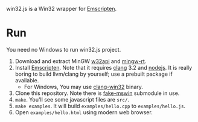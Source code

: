 win32.js is a Win32 wrapper for [Emscripten][].

# Run

You need no Windows to run win32.js project.

1.  Download and extract MinGW [w32api][] and [mingw-rt][].
2.  Install [Emscripten][]. Note that it requires [clang][] 3.2 and [nodejs][].
    It is really boring to build llvm/clang by yourself;
    use a prebuilt package if available.
    -   For Windows, You may use [clang-win32][] binary.
3.  Clone this repository. Note there is [fake-mswin][] submodule in use.
4.  `make`. You'll see some javascript files are `src/`.
5.  `make examples`. It will build `examples/hello.cpp` to
    `examples/hello.js`.
6.  Open `examples/hello.html` using modern web browser.

[w32api]: http://sourceforge.net/projects/mingw/files/MinGW/Base/w32api/
[mingw-rt]: http://sourceforge.net/projects/mingw/files/MinGW/Base/mingw-rt/
[clang-win32]: http://www.ishani.org/web/articles/code/clang-win32/
[nodejs]: http://nodejs.org/
[Emscripten]: http://emscripten.org/
[clang]: http://llvm.org/releases/download.html
[fake-mswin]: https://github.com/puzzlet/fake-mswin
